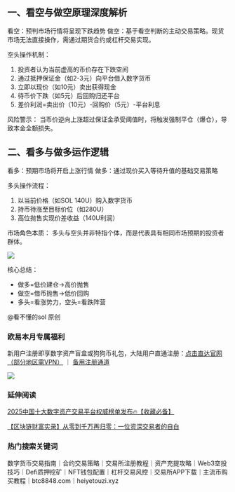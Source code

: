 ## 一、看空与做空原理深度解析
看空：预判市场行情将呈现下跌趋势
做空：基于看空判断的主动交易策略。现货市场无法直接操作，需通过期货合约或杠杆交易实现。

空头操作机制：
1. 投资者认为当前虚高的币价存在下跌空间
2. 通过抵押保证金（如2-3元）向平台借入数字货币
3. 立即以现价（如10元）卖出获得现金
4. 待币价下跌（如5元）后回购归还平台
5. 差价利润=卖出价（10元）-回购价（5元）-平台利息

风险警示：
当币价逆向上涨超过保证金承受阈值时，将触发强制平仓（爆仓），导致本金全额损失。

## 二、看多与做多运作逻辑
看多：预期市场将开启上涨行情
做多：通过现价买入等待升值的基础交易策略

多头操作流程：
1. 以当前价格（如SOL 140U）购入数字货币
2. 持币待涨至目标价位（如280U）
3. 高位抛售实现价差收益（140U利润）

市场角色本质：
多头与空头并非特指个体，而是代表具有相同市场预期的投资者群体。

[![](https://307e939.webp.li/20250422121033293.png)](https://btc8848.com/top-10-exchanges)

核心总结：
- 做多=低价建仓→高价抛售
- 做空=借币抛售→低价回购
- 多头=看涨势力，空头=看跌阵营

@看不懂的sol 原创

### 欧易本月专属福利
新用户注册即享数字资产盲盒或狗狗币礼包，大陆用户直通注册：[点击直达官网（部分地区需VPN）](https://www.okx.com/zh-hans/join/74873351) ｜ [备用注册通道](https://www.chouyi.world/zh-hans/join/18639032)

[![](https://fe095ec.webp.li/top-10-exchanges-001.jpg)](https://www.chouyi.world/zh-hans/join/18639032)

### 延伸阅读
[2025中国十大数字资产交易平台权威榜单发布🔥【收藏必备】](https://btc8848.com/top-10-exchanges/)

[【区块链财富实录】从零到千万再归零：一位资深交易者的自白](https://heiyetouzi.xyz/biquanstory001/)

### 热门搜索关键词
数字货币交易指南｜合约交易策略｜交易所注册教程｜资产充提攻略｜Web3空投技巧｜Defi质押挖矿｜NFT钱包配置｜杠杆交易风控｜交易所APP下载｜主流币购买教程｜btc8848.com｜heiyetouzi.xyz